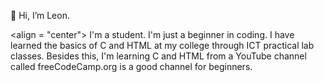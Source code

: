 👋 Hi, I’m Leon.

<align = "center"> I'm a student. I'm just a beginner in coding. I have learned the basics of C and HTML at my college through ICT practical lab classes. Besides this, I'm learning C and HTML from a YouTube channel called freeCodeCamp.org is a good channel for beginners.
